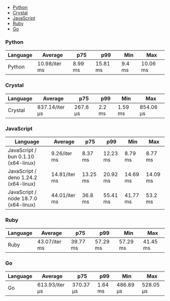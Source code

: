 - [Python](#console-python)
- [Crystal](#console-crystal)
- [JavaScript](#console-javascript)
- [Ruby](#console-ruby)
- [Go](#console-go)

### <a name="console-python">Python</a>

| Language | Average       | p75     | p99      | Min    | Max      |
| -------- | ------------- | ------- | -------- | ------ | -------- |
| Python   | 10.98/iter ms | 8.99 ms | 15.81 ms | 9.4 ms | 10.06 ms |

<div id="chart-33"></div>
<script src="https://cdn.jsdelivr.net/npm/apexcharts"></script>
<script>
new ApexCharts(document.querySelector('chart-33'), {"chart":{"height":320,"type":"bar","toolbar":{"show":true},"animations":{"enabled":false}},"series":[{"name":"console","data":[10981442.23]}],"stroke":{"width":1,"curve":"straight"},"xaxis":{"categories":["Python"],"tooltip":{"enabled":false}}})
</script>

### <a name="console-crystal">Crystal</a>

| Language | Average        | p75      | p99    | Min     | Max       |
| -------- | -------------- | -------- | ------ | ------- | --------- |
| Crystal  | 837.14/iter µs | 267.6 µs | 2.2 ms | 1.59 ms | 854.06 µs |

<div id="chart-34"></div>
<script src="https://cdn.jsdelivr.net/npm/apexcharts"></script>
<script>
new ApexCharts(document.querySelector('chart-34'), {"chart":{"height":320,"type":"bar","toolbar":{"show":true},"animations":{"enabled":false}},"series":[{"name":"console","data":[837143.4400000003]}],"stroke":{"width":1,"curve":"straight"},"xaxis":{"categories":["Crystal"],"tooltip":{"enabled":false}}})
</script>

### <a name="console-javascript">JavaScript</a>

| Language                             | Average       | p75      | p99      | Min      | Max      |
| ------------------------------------ | ------------- | -------- | -------- | -------- | -------- |
| JavaScript / bun 0.1.10 (x64-linux)  | 9.26/iter ms  | 8.37 ms  | 12.23 ms | 8.79 ms  | 8.77 ms  |
| JavaScript / deno 1.24.2 (x64-linux) | 14.81/iter ms | 13.25 ms | 20.92 ms | 14.69 ms | 14.09 ms |
| JavaScript / node 18.7.0 (x64-linux) | 44.01/iter ms | 36.8 ms  | 55.41 ms | 41.77 ms | 53.2 ms  |

<div id="chart-35"></div>
<script src="https://cdn.jsdelivr.net/npm/apexcharts"></script>
<script>
new ApexCharts(document.querySelector('chart-35'), {"chart":{"height":320,"type":"bar","toolbar":{"show":true},"animations":{"enabled":false}},"series":[{"name":"console","data":[9258527.600000001,44014508.93000002,14808352.839999996]}],"stroke":{"width":1,"curve":"straight"},"xaxis":{"categories":["JavaScript / bun 0.1.10 (x64-linux)","JavaScript / node 18.7.0 (x64-linux)","JavaScript / deno 1.24.2 (x64-linux)"],"tooltip":{"enabled":false}}})
</script>

### <a name="console-ruby">Ruby</a>

| Language | Average       | p75      | p99      | Min      | Max      |
| -------- | ------------- | -------- | -------- | -------- | -------- |
| Ruby     | 43.07/iter ms | 39.77 ms | 57.29 ms | 57.29 ms | 41.45 ms |

<div id="chart-36"></div>
<script src="https://cdn.jsdelivr.net/npm/apexcharts"></script>
<script>
new ApexCharts(document.querySelector('chart-36'), {"chart":{"height":320,"type":"bar","toolbar":{"show":true},"animations":{"enabled":false}},"series":[{"name":"console","data":[43066836.49000002]}],"stroke":{"width":1,"curve":"straight"},"xaxis":{"categories":["Ruby"],"tooltip":{"enabled":false}}})
</script>

### <a name="console-go">Go</a>

| Language | Average        | p75       | p99     | Min       | Max       |
| -------- | -------------- | --------- | ------- | --------- | --------- |
| Go       | 613.93/iter µs | 370.37 µs | 1.64 ms | 486.89 µs | 528.05 µs |

<div id="chart-37"></div>
<script src="https://cdn.jsdelivr.net/npm/apexcharts"></script>
<script>
new ApexCharts(document.querySelector('chart-37'), {"chart":{"height":320,"type":"bar","toolbar":{"show":true},"animations":{"enabled":false}},"series":[{"name":"console","data":[613929.5700000001]}],"stroke":{"width":1,"curve":"straight"},"xaxis":{"categories":["Go"],"tooltip":{"enabled":false}}})
</script>

